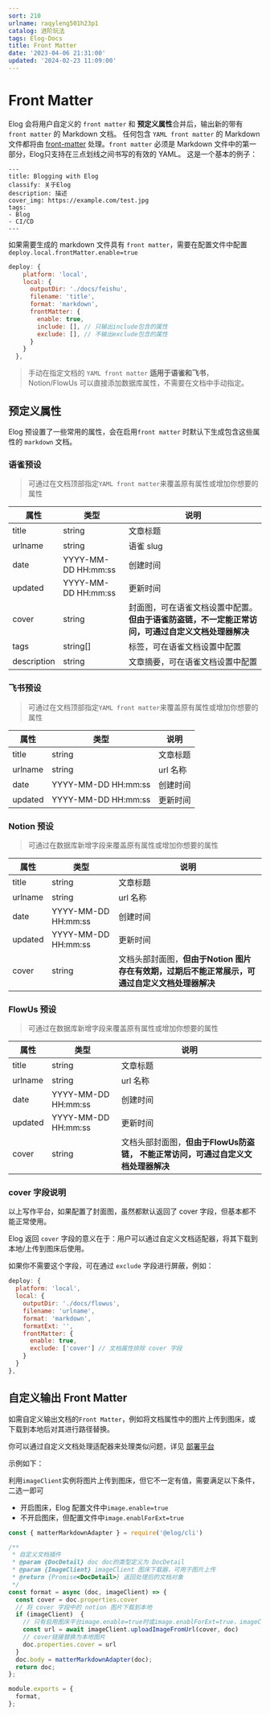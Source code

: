 ```yaml
---
sort: 210
urlname: raqyleng501h23p1
catalog: 进阶玩法
tags: Elog-Docs
title: Front Matter
date: '2023-04-06 21:31:00'
updated: '2024-02-23 11:09:00'
---
```


# Front Matter


Elog 会将用户自定义的 `front matter` 和 **预定义属性**合并后，输出新的带有 `front matter` 的 Markdown 文档。 任何包含 `YAML front matter` 的 Markdown 文件都将由 [front-matter](https://www.npmjs.com/package/front-matter) 处理。`front matter` 必须是 Markdown 文件中的第一部分，Elog只支持在三点划线之间书写的有效的 YAML。 这是一个基本的例子：


```text
---
title: Blogging with Elog
classify: 关于Elog
description: 描述
cover_img: https://example.com/test.jpg
tags:
- Blog
- CI/CD
---
```


如果需要生成的 markdown 文件具有 `front matter`，需要在配置文件中配置`deploy.local.frontMatter.enable=true`


```javascript
deploy: {
    platform: 'local',
    local: {
      outputDir: './docs/feishu',
      filename: 'title',
      format: 'markdown',
      frontMatter: {
        enable: true,
        include: [], // 只输出include包含的属性
        exclude: [], // 不输出exclude包含的属性
      }
    }
  },
```


> 手动在指定文档的 `YAML front matter` **适用于语雀和飞书**，Notion/FlowUs 可以直接添加数据库属性，不需要在文档中手动指定。


## 预定义属性


Elog 预设置了一些常用的属性，会在启用`front matter` 时默认下生成包含这些属性的 `markdown` 文档。


### 语雀预设


> 可通过在文档顶部指定`YAML front matter`来覆盖原有属性或增加你想要的属性


| 属性          | 类型                  | 说明                                                  |
| ----------- | ------------------- | --------------------------------------------------- |
| title       | string              | 文章标题                                                |
| urlname     | string              | 语雀 slug                                             |
| date        | YYYY-MM-DD HH:mm:ss | 创建时间                                                |
| updated     | YYYY-MM-DD HH:mm:ss | 更新时间                                                |
| cover       | string              | 封面图，可在语雀文档设置中配置。**但由于语雀防盗链，不一定能正常访问，可通过自定义文档处理器解决** |
| tags        | string[]            | 标签，可在语雀文档设置中配置                                      |
| description | string              | 文章摘要，可在语雀文档设置中配置                                    |


### 飞书预设


> 可通过在文档顶部指定`YAML front matter`来覆盖原有属性或增加你想要的属性


| 属性      | 类型                  | 说明     |
| ------- | ------------------- | ------ |
| title   | string              | 文章标题   |
| urlname | string              | url 名称 |
| date    | YYYY-MM-DD HH:mm:ss | 创建时间   |
| updated | YYYY-MM-DD HH:mm:ss | 更新时间   |


### Notion 预设


> 可通过在数据库新增字段来覆盖原有属性或增加你想要的属性


| 属性      | 类型                  | 说明                                                    |
| ------- | ------------------- | ----------------------------------------------------- |
| title   | string              | 文章标题                                                  |
| urlname | string              | url 名称                                                |
| date    | YYYY-MM-DD HH:mm:ss | 创建时间                                                  |
| updated | YYYY-MM-DD HH:mm:ss | 更新时间                                                  |
| cover   | string              | 文档头部封面图，**但由于Notion 图片存在有效期，过期后不能正常展示，可通过自定义文档处理器解决** |


### FlowUs 预设


> 可通过在数据库新增字段来覆盖原有属性或增加你想要的属性


| 属性      | 类型                  | 说明                                             |
| ------- | ------------------- | ---------------------------------------------- |
| title   | string              | 文章标题                                           |
| urlname | string              | url 名称                                         |
| date    | YYYY-MM-DD HH:mm:ss | 创建时间                                           |
| updated | YYYY-MM-DD HH:mm:ss | 更新时间                                           |
| cover   | string              | 文档头部封面图，**但由于FlowUs防盗链， 不能正常访问，可通过自定义文档处理器解决** |


### cover 字段说明


以上写作平台，如果配置了封面图，虽然都默认返回了 cover 字段，但基本都不能正常使用。


Elog 返回 `cover` 字段的意义在于：用户可以通过自定义文档适配器，将其下载到本地/上传到图床后使用。


如果你不需要这个字段，可在通过 `exclude` 字段进行屏蔽，例如：


```javascript
deploy: {
  platform: 'local',
  local: {
    outputDir: './docs/flowus',
    filename: 'urlname',
    format: 'markdown',
    formatExt: '',
    frontMatter: {
      enable: true,
      exclude: ['cover'] // 文档属性排除 cover 字段
    }
  }
},
```


## 自定义输出 Front Matter


如需自定义输出文档的`Front Matter`，例如将文档属性中的图片上传到图床，或下载到本地后对其进行路径替换。


你可以通过自定义文档处理适配器来处理类似问题，详见 [部署平台](/notion/deploy-platform#formatext-字段说明)


示例如下：


利用`imageClient`实例将图片上传到图床，但它不一定有值，需要满足以下条件，二选一即可

- 开启图床，Elog 配置文件中`image.enable=true`
- 不开启图床，但配置文件中`image.enablForExt=true`

```javascript
const { matterMarkdownAdapter } = require('@elog/cli')

/**
 * 自定义文档插件
 * @param {DocDetail} doc doc的类型定义为 DocDetail
 * @param {ImageClient} imageClient 图床下载器，可用于图片上传
 * @return {Promise<DocDetail>} 返回处理后的文档对象
 */
const format = async (doc, imageClient) => {
  const cover = doc.properties.cover
  // 将 cover 字段中的 notion 图片下载到本地
  if (imageClient)  {
    // 只有启用图床平台image.enable=true时或image.enablForExt=true，imageClient才能用，否则请自行实现图片上传
    const url = await imageClient.uploadImageFromUrl(cover, doc)
    // cover链接替换为本地图片
    doc.properties.cover = url
  }
  doc.body = matterMarkdownAdapter(doc);
  return doc;
};

module.exports = {
  format,
};
```

